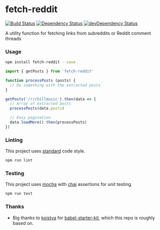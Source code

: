 fetch-reddit
============

[![Build Status](https://travis-ci.org/CookPete/fetch-reddit.svg)](https://travis-ci.org/CookPete/fetch-reddit)
[![Dependency Status](https://david-dm.org/CookPete/fetch-reddit.svg)](https://david-dm.org/CookPete/fetch-reddit)
[![devDependency Status](https://david-dm.org/CookPete/fetch-reddit/dev-status.svg)](https://david-dm.org/CookPete/fetch-reddit#info=devDependencies)

A utility function for fetching links from subreddits or Reddit comment threads

### Usage

```bash
npm install fetch-reddit --save
```

```js
import { getPosts } from 'fetch-reddit'

function processPosts (posts) {
  // Do something with the extracted posts
}

getPosts('/r/chillmusic').then(data => {
  // Array of extracted posts
  processPosts(data.posts)

  // Easy pagination
  data.loadMore().then(processPosts)
})
```

### Linting

This project uses [standard](https://github.com/feross/standard) code style.

```bash
npm run lint
```

### Testing

This project uses [mocha](https://github.com/mochajs/mocha) with [chai](https://github.com/chaijs/chai) assertions for unit testing.

```bash
npm run test
```

### Thanks

* Big thanks to [koistya](https://github.com/koistya) for [babel-starter-kit](https://github.com/kriasoft/babel-starter-kit), which this repo is roughly based on.
